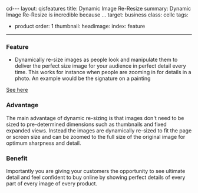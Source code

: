 cd---
layout: qisfeatures
title: Dynamic Image Re-Resize
summary: Dynamic Image Re-Resize is incredible because ...
target: business
class: cellc
tags:
  - product
order: 1
thumbnail:
headimage:
index: feature

---
### Feature ###

+ Dynamically re-size images as people look and manipulate them to deliver the perfect size image for your audience in perfect detail every time. This works for instance when people are zooming in for details in a photo.  An example would be the signature on a painting

 [See here](https://goo.gl/tZCzCt)

### Advantage ###

The main advantage of dynamic re-sizing is that images don't need to be sized to pre-determined dimensions such as thumbnails and fixed expanded views.  Instead the images are dynamically re-sized to fit the page or screen size and can be zoomed to the full size of the original image for optimum sharpness and detail.

### Benefit ###

Importantly you are giving your customers the opportunity to see ultimate detail and feel confident to buy online by showing perfect details of every part of every image of every product.
